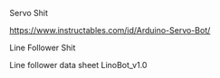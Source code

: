 Servo Shit

https://www.instructables.com/id/Arduino-Servo-Bot/


Line Follower Shit

Line follower data sheet
LinoBot_v1.0